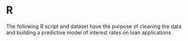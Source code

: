 # R
The following R script and dataset have the purpose of cleaning the data and building a predictive model of interest rates on loan applications
